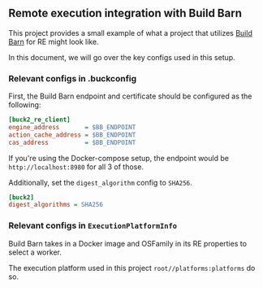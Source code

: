 ## Remote execution integration with Build Barn

This project provides a small example of what a project that utilizes [Build Barn](https://github.com/buildbarn) for RE might look like.

In this document, we will go over the key configs used in this setup.

### Relevant configs in .buckconfig

First, the Build Barn endpoint and certificate should be configured as the following:

```ini
[buck2_re_client]
engine_address       = $BB_ENDPOINT
action_cache_address = $BB_ENDPOINT
cas_address          = $BB_ENDPOINT
```

If you're using the Docker-compose setup, the endpoint would be `http://localhost:8980` for all 3 of those.

Additionally, set the `digest_algorithm` config to `SHA256`.
```ini
[buck2]
digest_algorithms = SHA256
```

### Relevant configs in `ExecutionPlatformInfo`

Build Barn takes in a Docker image and OSFamily  in its RE properties to select a worker.

The execution platform used in this project `root//platforms:platforms` do so.
